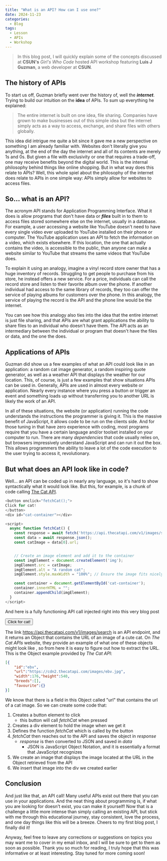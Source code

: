 ```yaml
---
title: "What is an API? How can I use one?"
date: 2024-11-23
categories:
  - Blog
tags: 
  - Lesson
  - APIs
  - Workshop
---
```


> In this blog post, I will quickly explain some
> of the concepts discussed at **CSUN's** _Girl's Who Code_
> hosted API workshop featuring **Luis J Guzman**,
> a web developer at **CSUN**.

## The history of APIs

To start us off, Guzman briefly went over the history
of, well the **_internet_**. Trying to build our intuition
on the **idea** of APIs. To sum up everything
he explained:
> The entire internet is built on one idea,
> file sharing. Companies have grown to make 
> businesses out of this simple idea but 
>  the internet simply acts as a way to access,
> exchange, and share files with others globally.

This idea did intrigue me quite a bit since it gave me 
a new perspective on something I am already familiar with.
Websites don't literally give you anything, at the end
of the day the internet and all of its contents are 
merely 1s and 0s. But given a file with exclusivity
or one that requires a trade-off, one may receive 
benefits beyond the digital world. This is the internal
philosophy behind things like online shopping. But
in what way does this relate to APIs? Well, this whole 
spiel about the philosophy of the internet does relate 
to APIs in one simple way: APIs simply allow for websites
to access files.

## So... what is an API?

The acronym API stands for Application Programming Interface.
What it does is allow programs that don't have data or **_files_**
built in to them to access files stored somewhere else on the internet,
usually in a database. For example, a user accessing a website like YouTube
doesn't need to have every single video ever uploaded to YouTube
installed on their phone or computer. The YouTube application uses
an API to fetch the information on a video, which exists elsewhere. 
If this location, the one that actually contains the video, is accessible
to the public, than anyone can make a website similar to YouTube that 
streams the same videos that YouTube does.  

To explain it using an analogy, 
imagine a vinyl record store owner that has a huge inventory of records.
Struggling to get people to purchase from his store, he instead offers a 
new service. For a price, individuals can call the record store and listen
to their favorite album over the phone. If another individual had access
to the same library of records, they too can offer the service of playing
albums for customers over the phone. In this analogy, the service of 
playing the record is the API and the phone line would be the internet.  

You can see how this analogy also ties into the idea that the entire 
internet is just file sharing, and that APIs are what grant applications
the ability to share files to an individual who doesn't have them. The API
acts as an intermediary between the individual or program that doesn't 
have the files or data, and the one the does.

## Applications of APIs

Guzman did show us a few examples of what an API could look like 
in an application: a random cat image generator, a random inspiring
quote generator, as well as a weather API that displays the weather for our location.
This, of course, is just a few examples that show situations APIs can be used in.
Generally, APIs are used in almost every website or application. Nearly every
instance where you press a button or trigger an event and something loads 
up without transferring you to another URL is likely the work of an API.  

In all of these situations, the website (or application) running the 
code understands the instructions the programmer is giving it. This is
the massive benefit of JavaScript, it allows code to be run on the clients
side. And for those tuning in that have zero experience with coding, most
programs require that you have a certain language and/or toolset installed on 
your computer to run. There are many _dependencies_ that code usually relies
on, but browsers impressively understand JavaScript and can run 
it out the box. This allows programmers the ability to leave a lot of the
code execution to the user trying to access it, revolutionary.

## But what does an API look like in code?

Well... an API can be coded up in nearly any language, so it's hard to 
show syntactically what it would look like. But this, for example, is
a chunk of code calling [The Cat API](https://thecatapi.com/).


```js
<button onclick="fetchCat();">
Click for cat!
</button>
<div id="cat-container"></div>

<script>
  async function fetchCat() {
    const response = await fetch('https://api.thecatapi.com/v1/images/search');
    const data = await response.json();
    const catImage = data[0].url;


    // Create an image element and add it to the container
    const imgElement = document.createElement('img');
    imgElement.src = catImage;
    imgElement.alt = "A random cat";
    imgElement.style.maxWidth = "100%"; // Ensure the image fits nicely

    const container = document.getElementById('cat-container');
    container.innerHTML = "";
    container.appendChild(imgElement);
  }
</script>
```

And here is a fully functioning API call injected right into this very blog post

<button onclick="fetchCat();">
    Click for cat!
</button>
<div id="cat-container"></div>
<script>
  async function fetchCat() {
    const response = await fetch('https://api.thecatapi.com/v1/images/search');
    const data = await response.json();
    const catImage = data[0].url;
    // Create an image element and add it to the container
    const imgElement = document.createElement('img');
    imgElement.src = catImage;
    imgElement.alt = "A random cat";
    imgElement.style.maxWidth = "100%"; // Ensure the image fits nicely
    const container = document.getElementById('cat-container');
    container.innerHTML = "";
    container.appendChild(imgElement);
  }
</script>

The link <https://api.thecatapi.com/v1/images/search> is an API endpoint, 
and it returns an Object that contains the URL of an image of a cute cat. On _The Cat APIs_
website, they provide an example of what one of these objects might look like
, so from here it is easy to figure out how to extract the URL. 
This is the Object example provided by _The Cat API_:
```json
[{
    "id":"ebv",
    "url":"https://cdn2.thecatapi.com/images/ebv.jpg",
    "width":176,"height":540,
    "breeds":[],
    "favourite":{}
}]
```
We know that there is a field in this Object called "url" that contains the url of a cat image.
So we can create some code that:
1. Creates a button element to click
    * this button will call _fetchCat_ when pressed
2. Creates a div element to hold the image when we get it
3. Defines the function _fetchCat_ which is called by the button
4. _fetchCat_ then reaches out to the API and saves the object in _response_
    * _response_ is then converted to JSON and saved in _data_
      * JSON is JavaScript Object Notation, and it is essentially a format that JavaScript recognizes
5. We create an image that displays the image located at the URL in the Object retrieved from the API
6. We insert that image into the div we created earlier

## Conclusion

And just like that, an API call! Many useful APIs exist out there that you can use
in your applications. And the neat thing about programming is, if what you are looking
for doesn't exist, you can make it yourself! Now that is a challenge a little more intense
than simply calling an existing API, but stick with me through this educational journey, stay
consistent, love the process, and one day things like this will be a breeze. Cheers to my 
first blog post, I finally did it!

Anyway, feel free to leave any corrections or suggestions on topics you may want me to cover
in my email inbox, and I will be sure to get to them as soon as possible. Thank you so much for
reading, I truly hope that this was informative or at least interesting. Stay tuned for more coming
soon!
